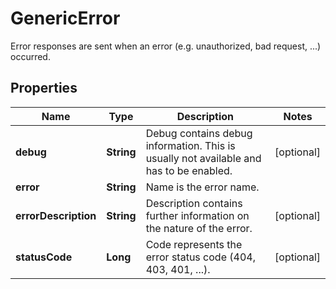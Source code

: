 

# GenericError

Error responses are sent when an error (e.g. unauthorized, bad request, ...) occurred.

## Properties

Name | Type | Description | Notes
------------ | ------------- | ------------- | -------------
**debug** | **String** | Debug contains debug information. This is usually not available and has to be enabled. |  [optional]
**error** | **String** | Name is the error name. | 
**errorDescription** | **String** | Description contains further information on the nature of the error. |  [optional]
**statusCode** | **Long** | Code represents the error status code (404, 403, 401, ...). |  [optional]



